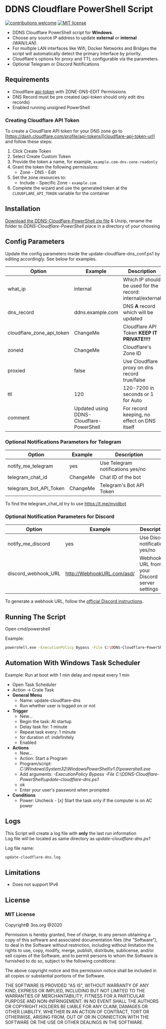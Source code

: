 # DDNS Cloudflare PowerShell Script

[![contributions welcome](https://img.shields.io/badge/contributions-welcome-brightgreen.svg?style=flat)](https://github.com/fire1ce/3os.org/tree/master/src)
[![MIT license](https://img.shields.io/badge/License-MIT-blue.svg)](https://mit-license.org/)

- DDNS Cloudflare PowerShell script for **Windows**.
- Choose any source IP address to update **external** or **internal** _(WAN/LAN)_.
- For multiple LAN interfaces like Wifi, Docker Networks and Bridges the script will automatically detect the primary Interface by priority.
- Cloudflare's options for proxy and TTL configurable via the parameters.
- Optional Telegram or Discord Notifications

## Requirements

- Cloudflare [api-token](https://dash.cloudflare.com/profile/api-tokens) with ZONE-DNS-EDIT Permissions
- DNS Record must be pre created (api-token should only edit dns records)
- Enabled running unsigned PowerShell

### Creating Cloudflare API Token

To create a CloudFlare API token for your DNS zone go to [https://dash.cloudflare.com/profile/api-tokens][cloudflare-api-token-url] and follow these steps:

1. Click Create Token
2. Select Create Custom Token
3. Provide the token a name, for example, `example.com-dns-zone-readonly`
4. Grant the token the following permissions:
   - Zone - DNS - Edit
5. Set the zone resources to:
   - Include - Specific Zone - `example.com`
6. Complete the wizard and use the generated token at the `CLOUDFLARE_API_TOKEN` variable for the container

## Installation

[Download the DDNS-Cloudflare-PowerShell zip file](https://github.com/fire1ce/DDNS-Cloudflare-PowerShell/archive/refs/heads/main.zip) & Unzip,
rename the folder to _DDNS-Cloudflare-PowerShell_ place in a directory of your choosing

## Config Parameters

Update the config parameters inside the update-cloudflare-dns_conf.ps1 by editing accordingly. See below for examples.

| **Option**                | **Example**                              | **Description**                                           |
| ------------------------- | ---------------------------------------- | --------------------------------------------------------- |
| what_ip                   | internal                                 | Which IP should be used for the record: internal/external |
| dns_record                | ddns.example.com                         | DNS **A** record which will be updated                    |
| cloudflare_zone_api_token | ChangeMe                                 | Cloudflare API Token **KEEP IT PRIVATE!!!!**              |
| zoneid                    | ChangeMe                                 | Cloudflare's Zone ID                                      |
| proxied                   | false                                    | Use Cloudflare proxy on dns record true/false             |
| ttl                       | 120                                      | 120-7200 in seconds or 1 for Auto                         |
| comment                   | Updated using DDNS-Cloudflare-PowerShell | For record keeping, no effect on DNS itself               |

### Optional Notifications Parameters for Telegram

| **Option**             | **Example** | **Description**                   |
| ---------------------- | ----------- | --------------------------------- |
| notify_me_telegram     | yes         | Use Telegram notifications yes/no |
| telegram_chat_id       | ChangeMe    | Chat ID of the bot                |
| telegram_bot_API_Token | ChangeMe    | Telegram's Bot API Token          |

To find the telegram_chat_id try to use https://t.me/myidbot

### Optional Notification Parameters for Discord

| **Option**             | **Example**                  | **Description**                               |
| ---------------------- | ---------------------------- | --------------------------------------------- |
| notify_me_discord      | yes                          | Use Discord notifications yes/no              |
| discord_webhook_URL    | http://WebhookURL.com/asd/   | Webhook URL from your Discord server settings |

To generate a webhook URL, follow the [official Discord instructions](https://support.discord.com/hc/en-us/articles/228383668-Intro-to-Webhooks). 
## Running The Script

Open cmd/powershell

Example:

```bash
powershell.exe -ExecutionPolicy Bypass -File C:\DDNS-Cloudflare-PowerShell\update-cloudflare-dns.ps1
```

## Automation With Windows Task Scheduler

Example:
Run at boot with 1 min delay and repeat every 1 min

- Open Task Scheduler
- Action -> Crate Task
- **General Menu**
  - Name: update-cloudflare-dns
  - Run whether user is logged on or not
- **Trigger**
  - New...
  - Begin the task: At startup
  - Delay task for: 1 minute
  - Repeat task every: 1 minute
  - for duration of: indefinitely
  - Enabled
- **Actions**
  - New...
  - Action: Start a Program
  - Program/script: _C:\Windows\System32\WindowsPowerShell\v1.0\powershell.exe_
  - Add arguments: _-ExecutionPolicy Bypass -File C:\DDNS-Cloudflare-PowerShell\update-cloudflare-dns.ps1_
  - ok
  - Enter your user's password when prompted
- **Conditions**
  - Power: Uncheck - [x] Start the task only if the computer is on AC power

## Logs

This Script will create a log file with **only** the last run information  
Log file will be located as same directory as _update-cloudflare-dns.ps1_

Log file name:

```bash
update-cloudflare-dns.log
```

## Limitations

- Does not support IPv6

## License

### MIT License

Copyright© 3os.org @2020

Permission is hereby granted, free of charge, to any person obtaining a copy
of this software and associated documentation files (the "Software"), to
deal in the Software without restriction, including without limitation the
rights to use, copy, modify, merge, publish, distribute, sublicense, and/or
sell copies of the Software, and to permit persons to whom the Software is
furnished to do so, subject to the following conditions:

The above copyright notice and this permission notice shall be included in
all copies or substantial portions of the Software.

THE SOFTWARE IS PROVIDED "AS IS", WITHOUT WARRANTY OF ANY KIND, EXPRESS OR
IMPLIED, INCLUDING BUT NOT LIMITED TO THE WARRANTIES OF MERCHANTABILITY,
FITNESS FOR A PARTICULAR PURPOSE AND NON-INFRINGEMENT. IN NO EVENT SHALL THE
AUTHORS OR COPYRIGHT HOLDERS BE LIABLE FOR ANY CLAIM, DAMAGES OR OTHER
LIABILITY, WHETHER IN AN ACTION OF CONTRACT, TORT OR OTHERWISE, ARISING
FROM, OUT OF OR IN CONNECTION WITH THE SOFTWARE OR THE USE OR OTHER DEALINGS
IN THE SOFTWARE.

<!-- urls -->
<!-- appendices -->

[cloudflare-api-token-url]: https://dash.cloudflare.com/profile/api-tokens 'Cloudflare API Token'

<!-- end appendices -->
